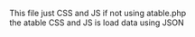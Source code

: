This file just CSS and JS if not using atable.php<br>
the atable CSS and JS is load data using JSON
